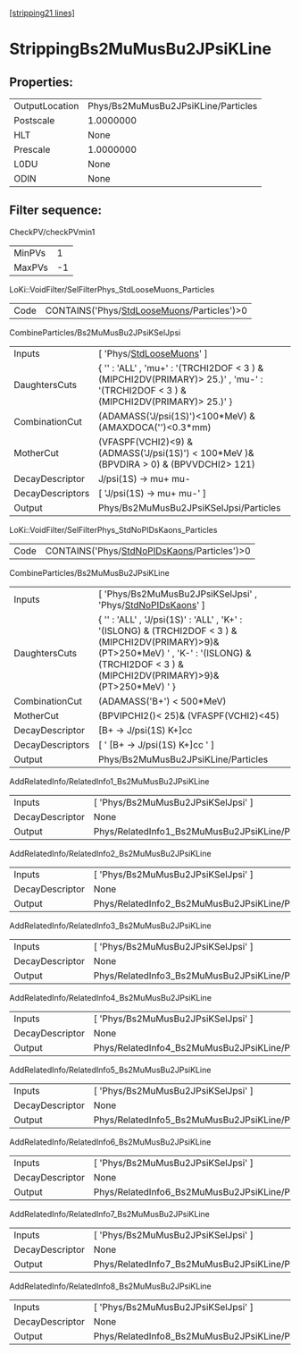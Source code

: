 [[stripping21 lines]](./stripping21-index)

# StrippingBs2MuMusBu2JPsiKLine

## Properties:

|                |                                     |
|----------------|-------------------------------------|
| OutputLocation | Phys/Bs2MuMusBu2JPsiKLine/Particles |
| Postscale      | 1.0000000                           |
| HLT            | None                                |
| Prescale       | 1.0000000                           |
| L0DU           | None                                |
| ODIN           | None                                |

## Filter sequence:

CheckPV/checkPVmin1

|        |     |
|--------|-----|
| MinPVs | 1   |
| MaxPVs | -1  |

LoKi::VoidFilter/SelFilterPhys_StdLooseMuons_Particles

|      |                                                                                            |
|------|--------------------------------------------------------------------------------------------|
| Code | CONTAINS('Phys/[StdLooseMuons](./stripping21-commonparticles-stdloosemuons)/Particles')\>0 |

CombineParticles/Bs2MuMusBu2JPsiKSelJpsi

|                  |                                                                                                                                      |
|------------------|--------------------------------------------------------------------------------------------------------------------------------------|
| Inputs           | [ 'Phys/[StdLooseMuons](./stripping21-commonparticles-stdloosemuons)' ]                                                            |
| DaughtersCuts    | { '' : 'ALL' , 'mu+' : '(TRCHI2DOF \< 3 ) & (MIPCHI2DV(PRIMARY)\> 25.)' , 'mu-' : '(TRCHI2DOF \< 3 ) & (MIPCHI2DV(PRIMARY)\> 25.)' } |
| CombinationCut   | (ADAMASS('J/psi(1S)')\<100\*MeV) & (AMAXDOCA('')\<0.3\*mm)                                                                           |
| MotherCut        | (VFASPF(VCHI2)\<9) & (ADMASS('J/psi(1S)') \< 100\*MeV )& (BPVDIRA \> 0) & (BPVVDCHI2\> 121)                                          |
| DecayDescriptor  | J/psi(1S) -\> mu+ mu-                                                                                                                |
| DecayDescriptors | [ 'J/psi(1S) -\> mu+ mu-' ]                                                                                                        |
| Output           | Phys/Bs2MuMusBu2JPsiKSelJpsi/Particles                                                                                               |

LoKi::VoidFilter/SelFilterPhys_StdNoPIDsKaons_Particles

|      |                                                                                              |
|------|----------------------------------------------------------------------------------------------|
| Code | CONTAINS('Phys/[StdNoPIDsKaons](./stripping21-commonparticles-stdnopidskaons)/Particles')\>0 |

CombineParticles/Bs2MuMusBu2JPsiKLine

|                  |                                                                                                                                                                                                          |
|------------------|----------------------------------------------------------------------------------------------------------------------------------------------------------------------------------------------------------|
| Inputs           | [ 'Phys/Bs2MuMusBu2JPsiKSelJpsi' , 'Phys/[StdNoPIDsKaons](./stripping21-commonparticles-stdnopidskaons)' ]                                                                                             |
| DaughtersCuts    | { '' : 'ALL' , 'J/psi(1S)' : 'ALL' , 'K+' : '(ISLONG) & (TRCHI2DOF \< 3 ) &(MIPCHI2DV(PRIMARY)\>9)& (PT\>250\*MeV) ' , 'K-' : '(ISLONG) & (TRCHI2DOF \< 3 ) &(MIPCHI2DV(PRIMARY)\>9)& (PT\>250\*MeV) ' } |
| CombinationCut   | (ADAMASS('B+') \< 500\*MeV)                                                                                                                                                                              |
| MotherCut        | (BPVIPCHI2()\< 25)& (VFASPF(VCHI2)\<45)                                                                                                                                                                  |
| DecayDescriptor  | [B+ -\> J/psi(1S) K+]cc                                                                                                                                                                                |
| DecayDescriptors | [ ' [B+ -\> J/psi(1S) K+]cc ' ]                                                                                                                                                                      |
| Output           | Phys/Bs2MuMusBu2JPsiKLine/Particles                                                                                                                                                                      |

AddRelatedInfo/RelatedInfo1_Bs2MuMusBu2JPsiKLine

|                 |                                                  |
|-----------------|--------------------------------------------------|
| Inputs          | [ 'Phys/Bs2MuMusBu2JPsiKSelJpsi' ]             |
| DecayDescriptor | None                                             |
| Output          | Phys/RelatedInfo1_Bs2MuMusBu2JPsiKLine/Particles |

AddRelatedInfo/RelatedInfo2_Bs2MuMusBu2JPsiKLine

|                 |                                                  |
|-----------------|--------------------------------------------------|
| Inputs          | [ 'Phys/Bs2MuMusBu2JPsiKSelJpsi' ]             |
| DecayDescriptor | None                                             |
| Output          | Phys/RelatedInfo2_Bs2MuMusBu2JPsiKLine/Particles |

AddRelatedInfo/RelatedInfo3_Bs2MuMusBu2JPsiKLine

|                 |                                                  |
|-----------------|--------------------------------------------------|
| Inputs          | [ 'Phys/Bs2MuMusBu2JPsiKSelJpsi' ]             |
| DecayDescriptor | None                                             |
| Output          | Phys/RelatedInfo3_Bs2MuMusBu2JPsiKLine/Particles |

AddRelatedInfo/RelatedInfo4_Bs2MuMusBu2JPsiKLine

|                 |                                                  |
|-----------------|--------------------------------------------------|
| Inputs          | [ 'Phys/Bs2MuMusBu2JPsiKSelJpsi' ]             |
| DecayDescriptor | None                                             |
| Output          | Phys/RelatedInfo4_Bs2MuMusBu2JPsiKLine/Particles |

AddRelatedInfo/RelatedInfo5_Bs2MuMusBu2JPsiKLine

|                 |                                                  |
|-----------------|--------------------------------------------------|
| Inputs          | [ 'Phys/Bs2MuMusBu2JPsiKSelJpsi' ]             |
| DecayDescriptor | None                                             |
| Output          | Phys/RelatedInfo5_Bs2MuMusBu2JPsiKLine/Particles |

AddRelatedInfo/RelatedInfo6_Bs2MuMusBu2JPsiKLine

|                 |                                                  |
|-----------------|--------------------------------------------------|
| Inputs          | [ 'Phys/Bs2MuMusBu2JPsiKSelJpsi' ]             |
| DecayDescriptor | None                                             |
| Output          | Phys/RelatedInfo6_Bs2MuMusBu2JPsiKLine/Particles |

AddRelatedInfo/RelatedInfo7_Bs2MuMusBu2JPsiKLine

|                 |                                                  |
|-----------------|--------------------------------------------------|
| Inputs          | [ 'Phys/Bs2MuMusBu2JPsiKSelJpsi' ]             |
| DecayDescriptor | None                                             |
| Output          | Phys/RelatedInfo7_Bs2MuMusBu2JPsiKLine/Particles |

AddRelatedInfo/RelatedInfo8_Bs2MuMusBu2JPsiKLine

|                 |                                                  |
|-----------------|--------------------------------------------------|
| Inputs          | [ 'Phys/Bs2MuMusBu2JPsiKSelJpsi' ]             |
| DecayDescriptor | None                                             |
| Output          | Phys/RelatedInfo8_Bs2MuMusBu2JPsiKLine/Particles |
